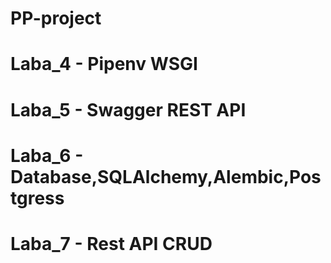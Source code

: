 # PP-project
# Laba_4 - Pipenv WSGI
# Laba_5 - Swagger REST API
# Laba_6 - Database,SQLAlchemy,Alembic,Postgress
# Laba_7 - Rest API CRUD
